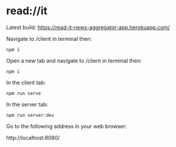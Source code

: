 # read://it

Latest build: https://read-it-news-aggregator-app.herokuapp.com/

Navigate to /client in terminal then:

`npm i`

Open a new tab and navigate to /client in terminal then:

`npm i`

In the client tab:

`npm run serve`

In the server tab:

`npm run server:dev`

Go to the following address in your web browser:

http://localhost:8080/
